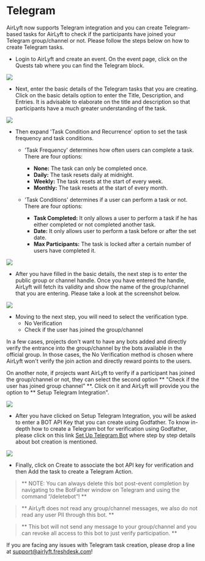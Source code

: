 # Telegram

AirLyft now supports Telegram integration and you can create Telegram-based tasks for AirLyft to check if the participants have joined your Telegram group/channel or not. Please follow the steps below on how to create Telegram tasks.

- Login to AirLyft and create an event. On the event page, click on the Quests tab where you can find the Telegram block. 

![](../../images/TelegramMain.png)

- Next, enter the basic details of the Telegram tasks that you are creating. Click on the basic details option to enter the Title, Description, and Entries. It is advisable to elaborate on the title and description so that participants have a much greater understanding of the task.

![](../../images/TelegramBasics.png)

- Then expand 'Task Condition and Recurrence' option to set the task frequency and task conditions. 
    - 'Task Frequency' determines how often users can complete a task. There are four options:
        - **None:** The task can only be completed once.
        - **Daily:** The task resets daily at midnight.
        - **Weekly:** The task resets at the start of every week.
        - **Monthly:** The task resets at the start of every month.

    - 'Task Conditions' determines if a user can perform a task or not. There are four options:
        - **Task Completed:** It only allows a user to perform a task if he has either completed or not completed another task.
        - **Date:** It only allows user to perform a task before or after the set date.
        - **Max Participants:** The task is locked after a certain number of users have completed it.

![](../../images/TelegramFrequency.png)

- After you have filled in the basic details, the next step is to enter the public group or channel handle. Once you have entered the handle, AirLyft will fetch its validity and show the name of the group/channel that you are entering. Please take a look at the screenshot below. 

![](../../images/TelegramGroupChannelName.png)

- Moving to the next step, you will need to select the verification type. 
    - No Verification
    - Check if the user has joined the group/channel

In a few cases, projects don't want to have any bots added and directly verify the entrance into the group/channel by the bots available in the official group. In those cases, the No Verification method is chosen where AirLyft won't verify the join action and directly reward points to the users. 

On another note, if projects want AirLyft to verify if a participant has joined the group/channel or not, they can select the second option ** "Check if the user has joined group channel" **. Click on it and AirLyft will provide you the option to ** Setup Telegram Integration". 

![](../../images/TelegramVerification.png)

- After you have clicked on Setup Telegram Integration, you will be asked to enter a BOT API Key that you can create using Godfather. To know in-depth how to create a Telegram bot for verification using Godfather, please click on this link [Set Up Telegram Bot](https://kyteone.medium.com/airlyft-update-improved-telegram-integration-c5636f19c8e5) where step by step details about bot creation is mentioned. 

![](../../images/TelegramBot.png)

- Finally, click on Create to associate the bot API key for verification and then Add the task to create a Telegram Action.

> ** NOTE: You can always delete this bot post-event completion by navigating to the BotFather window on Telegram and using the command “/deletebot”! **

> ** AirLyft does not read any group/channel messages, we also do not read any user PII through this bot. **

> ** This bot will not send any message to your group/channel and you can revoke all access to this bot to just verify participation. **

If you are facing any issues with Telegram task creation, please drop a line at [support@airlyft.freshdesk.com](mailto:support@airlyft.freshdesk.com)!